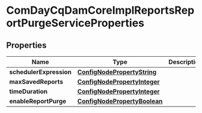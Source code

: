 
# ComDayCqDamCoreImplReportsReportPurgeServiceProperties

## Properties
Name | Type | Description | Notes
------------ | ------------- | ------------- | -------------
**schedulerExpression** | [**ConfigNodePropertyString**](ConfigNodePropertyString.md) |  |  [optional]
**maxSavedReports** | [**ConfigNodePropertyInteger**](ConfigNodePropertyInteger.md) |  |  [optional]
**timeDuration** | [**ConfigNodePropertyInteger**](ConfigNodePropertyInteger.md) |  |  [optional]
**enableReportPurge** | [**ConfigNodePropertyBoolean**](ConfigNodePropertyBoolean.md) |  |  [optional]



